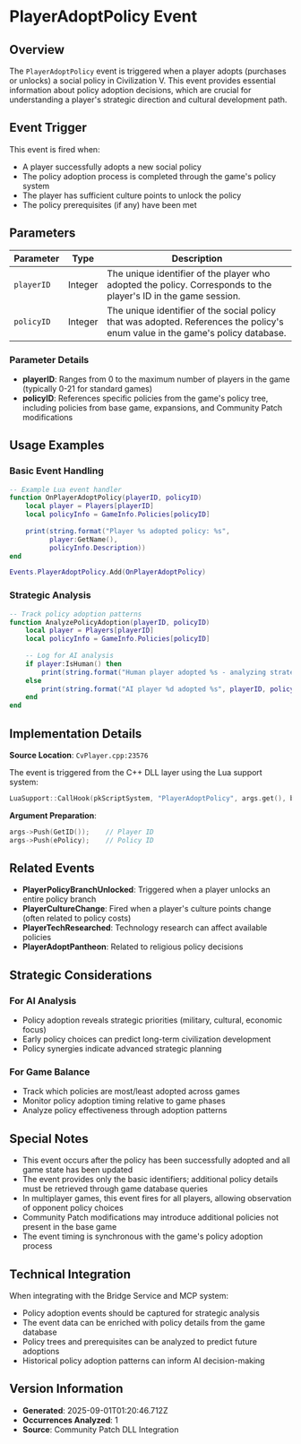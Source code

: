 # PlayerAdoptPolicy Event

## Overview

The `PlayerAdoptPolicy` event is triggered when a player adopts (purchases or unlocks) a social policy in Civilization V. This event provides essential information about policy adoption decisions, which are crucial for understanding a player's strategic direction and cultural development path.

## Event Trigger

This event is fired when:
- A player successfully adopts a new social policy
- The policy adoption process is completed through the game's policy system
- The player has sufficient culture points to unlock the policy
- The policy prerequisites (if any) have been met

## Parameters

| Parameter | Type | Description |
|-----------|------|-------------|
| `playerID` | Integer | The unique identifier of the player who adopted the policy. Corresponds to the player's ID in the game session. |
| `policyID` | Integer | The unique identifier of the social policy that was adopted. References the policy's enum value in the game's policy database. |

### Parameter Details

- **playerID**: Ranges from 0 to the maximum number of players in the game (typically 0-21 for standard games)
- **policyID**: References specific policies from the game's policy tree, including policies from base game, expansions, and Community Patch modifications

## Usage Examples

### Basic Event Handling
```lua
-- Example Lua event handler
function OnPlayerAdoptPolicy(playerID, policyID)
    local player = Players[playerID]
    local policyInfo = GameInfo.Policies[policyID]
    
    print(string.format("Player %s adopted policy: %s", 
          player:GetName(), 
          policyInfo.Description))
end

Events.PlayerAdoptPolicy.Add(OnPlayerAdoptPolicy)
```

### Strategic Analysis
```lua
-- Track policy adoption patterns
function AnalyzePolicyAdoption(playerID, policyID)
    local player = Players[playerID]
    local policyInfo = GameInfo.Policies[policyID]
    
    -- Log for AI analysis
    if player:IsHuman() then
        print(string.format("Human player adopted %s - analyzing strategic implications", policyInfo.Type))
    else
        print(string.format("AI player %d adopted %s", playerID, policyInfo.Type))
    end
end
```

## Implementation Details

**Source Location**: `CvPlayer.cpp:23576`

The event is triggered from the C++ DLL layer using the Lua support system:
```cpp
LuaSupport::CallHook(pkScriptSystem, "PlayerAdoptPolicy", args.get(), bResult);
```

**Argument Preparation**:
```cpp
args->Push(GetID());    // Player ID
args->Push(ePolicy);    // Policy ID
```

## Related Events

- **PlayerPolicyBranchUnlocked**: Triggered when a player unlocks an entire policy branch
- **PlayerCultureChange**: Fired when a player's culture points change (often related to policy costs)
- **PlayerTechResearched**: Technology research can affect available policies
- **PlayerAdoptPantheon**: Related to religious policy decisions

## Strategic Considerations

### For AI Analysis
- Policy adoption reveals strategic priorities (military, cultural, economic focus)
- Early policy choices can predict long-term civilization development
- Policy synergies indicate advanced strategic planning

### For Game Balance
- Track which policies are most/least adopted across games
- Monitor policy adoption timing relative to game phases
- Analyze policy effectiveness through adoption patterns

## Special Notes

- This event occurs after the policy has been successfully adopted and all game state has been updated
- The event provides only the basic identifiers; additional policy details must be retrieved through game database queries
- In multiplayer games, this event fires for all players, allowing observation of opponent policy choices
- Community Patch modifications may introduce additional policies not present in the base game
- The event timing is synchronous with the game's policy adoption process

## Technical Integration

When integrating with the Bridge Service and MCP system:
- Policy adoption events should be captured for strategic analysis
- The event data can be enriched with policy details from the game database
- Policy trees and prerequisites can be analyzed to predict future adoptions
- Historical policy adoption patterns can inform AI decision-making

## Version Information

- **Generated**: 2025-09-01T01:20:46.712Z
- **Occurrences Analyzed**: 1
- **Source**: Community Patch DLL Integration